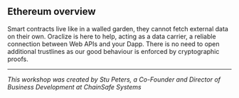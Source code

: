 ## Ethereum overview

Smart contracts live like in a walled garden, they cannot fetch external data on their own. Oraclize is here to help, acting as a data carrier, a reliable connection between Web APIs and your Dapp. There is no need to open additional trustlines as our good behaviour is enforced by cryptographic proofs.

---

_This workshop was created by Stu Peters, a Co-Founder and Director of Business Development at ChainSafe Systems_

